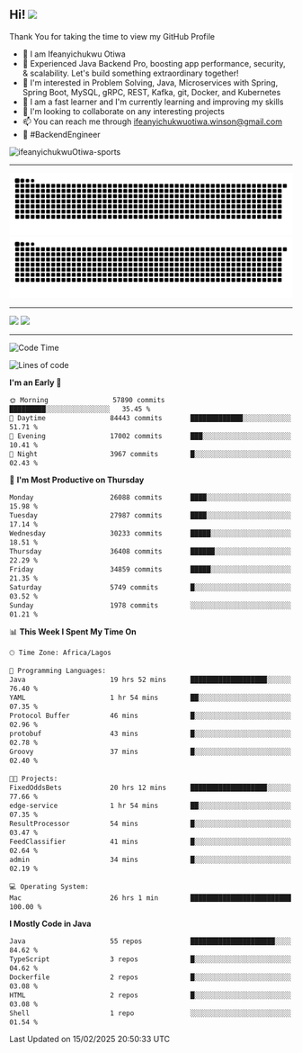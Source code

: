 <!-- BLOG-POST-LIST:START --><!-- BLOG-POST-LIST:END -->

## Hi! <img src="https://media.giphy.com/media/hvRJCLFzcasrR4ia7z/giphy.gif" width="4%"> 

Thank You for taking the time to view my GitHub Profile

- 👋 I am Ifeanyichukwu Otiwa
- 🚀 Experienced Java Backend Pro, boosting app performance, security, & scalability. Let's build something extraordinary together!
- 👀 I'm interested in Problem Solving, Java, Microservices with Spring, Spring Boot, MySQL, gRPC, REST, Kafka, git, Docker, and Kubernetes
- 🌱 I am a fast learner and I'm currently learning and improving my skills
- 💞️ I'm looking to collaborate on any interesting projects
- 📫 You can reach me through ifeanyichukwuotiwa.winson@gmail.com
- 🚀 #BackendEngineer

<p align="left" marginTop="10px"> <img src="https://komarev.com/ghpvc/?username=ifeanyichukwuOtiwa-sports&label=Profile%20views&color=0e75b6&style=for-the-badge" alt="ifeanyichukwuOtiwa-sports" /> </p>

***

<!--🐍📈SNAKEGRAPH / 🌐WEBSITE: https://github.com/Platane/snk -->
![github contribution grid snake animation](https://raw.githubusercontent.com/ifeanyichukwuOtiwa-sports/ifeanyichukwuOtiwa-sports/output/github-contribution-grid-snake-dark.svg#gh-dark-mode-only)![github contribution grid snake animation](https://raw.githubusercontent.com/ifeanyichukwuOtiwa-sports/ifeanyichukwuOtiwa-sports/output/github-contribution-grid-snake.svg#gh-light-mode-only)

***

<p float="left">
  <img float="left" src="https://github-readme-stats.vercel.app/api?username=ifeanyichukwuOtiwa-sports&count_private=true&include_all_commits=true&theme=react&show_icons=true" />
  <img float="right" src="https://github-readme-stats.vercel.app/api/top-langs/?username=ifeanyichukwuOtiwa-sports&layout=compact&show_icons=true&theme=react" /> 
</p>

***



<!--START_SECTION:waka-->
![Code Time](http://img.shields.io/badge/Code%20Time-3%2C467%20hrs%2017%20mins-blue)

![Lines of code](https://img.shields.io/badge/From%20Hello%20World%20I%27ve%20Written-41.1%20million%20lines%20of%20code-blue)

**I'm an Early 🐤** 

```text
🌞 Morning                57890 commits       █████████░░░░░░░░░░░░░░░░   35.45 % 
🌆 Daytime                84443 commits       █████████████░░░░░░░░░░░░   51.71 % 
🌃 Evening                17002 commits       ███░░░░░░░░░░░░░░░░░░░░░░   10.41 % 
🌙 Night                  3967 commits        █░░░░░░░░░░░░░░░░░░░░░░░░   02.43 % 
```
📅 **I'm Most Productive on Thursday** 

```text
Monday                   26088 commits       ████░░░░░░░░░░░░░░░░░░░░░   15.98 % 
Tuesday                  27987 commits       ████░░░░░░░░░░░░░░░░░░░░░   17.14 % 
Wednesday                30233 commits       █████░░░░░░░░░░░░░░░░░░░░   18.51 % 
Thursday                 36408 commits       ██████░░░░░░░░░░░░░░░░░░░   22.29 % 
Friday                   34859 commits       █████░░░░░░░░░░░░░░░░░░░░   21.35 % 
Saturday                 5749 commits        █░░░░░░░░░░░░░░░░░░░░░░░░   03.52 % 
Sunday                   1978 commits        ░░░░░░░░░░░░░░░░░░░░░░░░░   01.21 % 
```


📊 **This Week I Spent My Time On** 

```text
🕑︎ Time Zone: Africa/Lagos

💬 Programming Languages: 
Java                     19 hrs 52 mins      ███████████████████░░░░░░   76.40 % 
YAML                     1 hr 54 mins        ██░░░░░░░░░░░░░░░░░░░░░░░   07.35 % 
Protocol Buffer          46 mins             █░░░░░░░░░░░░░░░░░░░░░░░░   02.96 % 
protobuf                 43 mins             █░░░░░░░░░░░░░░░░░░░░░░░░   02.78 % 
Groovy                   37 mins             █░░░░░░░░░░░░░░░░░░░░░░░░   02.40 % 

🐱‍💻 Projects: 
FixedOddsBets            20 hrs 12 mins      ███████████████████░░░░░░   77.66 % 
edge-service             1 hr 54 mins        ██░░░░░░░░░░░░░░░░░░░░░░░   07.35 % 
ResultProcessor          54 mins             █░░░░░░░░░░░░░░░░░░░░░░░░   03.47 % 
FeedClassifier           41 mins             █░░░░░░░░░░░░░░░░░░░░░░░░   02.64 % 
admin                    34 mins             █░░░░░░░░░░░░░░░░░░░░░░░░   02.19 % 

💻 Operating System: 
Mac                      26 hrs 1 min        █████████████████████████   100.00 % 
```

**I Mostly Code in Java** 

```text
Java                     55 repos            █████████████████████░░░░   84.62 % 
TypeScript               3 repos             █░░░░░░░░░░░░░░░░░░░░░░░░   04.62 % 
Dockerfile               2 repos             █░░░░░░░░░░░░░░░░░░░░░░░░   03.08 % 
HTML                     2 repos             █░░░░░░░░░░░░░░░░░░░░░░░░   03.08 % 
Shell                    1 repo              ░░░░░░░░░░░░░░░░░░░░░░░░░   01.54 % 
```




 Last Updated on 15/02/2025 20:50:33 UTC
<!--END_SECTION:waka-->

<!--
<p align="center">
![trophy](https://github-profile-trophy.vercel.app/?username=ifeanyichukwuOtiwa-sports&theme=onedark) (https://github.com/ryo-ma/github-profile-trophy)
</p>
-->

<!---
ifeanyi-otiwa/ifeanyi-otiwa is a ✨ special ✨ repository because its `README.md` (this file) appears on your GitHub profile.
You can click the Preview link to take a look at your changes.
--->
